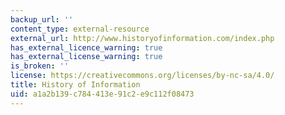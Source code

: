 ```yaml
---
backup_url: ''
content_type: external-resource
external_url: http://www.historyofinformation.com/index.php
has_external_licence_warning: true
has_external_license_warning: true
is_broken: ''
license: https://creativecommons.org/licenses/by-nc-sa/4.0/
title: History of Information
uid: a1a2b139-c784-413e-91c2-e9c112f08473
---
```

